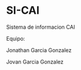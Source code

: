 # SI-CAI
Sistema de informacion CAI
<p>Equipo:</p>
<p>Jonathan Garcia Gonzalez</p>
<p>Jovan Garcia Gonzalez</p>
